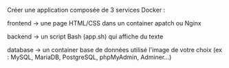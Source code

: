 Créer une application composée de 3 services Docker :

frontend → une page HTML/CSS dans un container apatch ou Nginx

backend → un script Bash (app.sh) qui affiche du texte

database → un container base de données utilisé l'image de votre choix  (ex : MySQL, MariaDB, PostgreSQL, phpMyAdmin, Adminer…)
